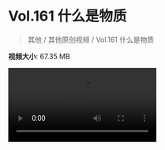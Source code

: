 # Vol.161 什么是物质

> 其他 / 其他原创视频 / Vol.161 什么是物质

**视频大小**: 67.35 MB

<div class="video"><video src="https://file.hsyhx.top/archive/混乱博物馆/Vol/161.mp4" controls preload>🤔 您的浏览器不支持 video 标签</video></div>